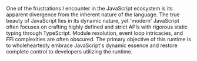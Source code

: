 One of the frustrations I encounter in the JavaScript ecosystem is its apparent divergence from the inherent nature of the language. The true beauty of JavaScript lies in its dynamic nature, yet 'modern' JavaScript often focuses on crafting highly defined and strict APIs with rigorous static typing through TypeScript. Module resolution, event loop intricacies, and FFI complexities are often obscured. The primary objective of this runtime is to wholeheartedly embrace JavaScript's dynamic essence and restore complete control to developers utilizing the runtime.
